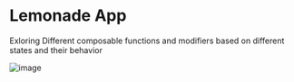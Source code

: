 # Lemonade App 
Exloring Different composable functions and modifiers based on different states and their behavior

![image](https://github.com/user-attachments/assets/46f642b1-57b3-4d26-ba4f-9420535e99cd)

